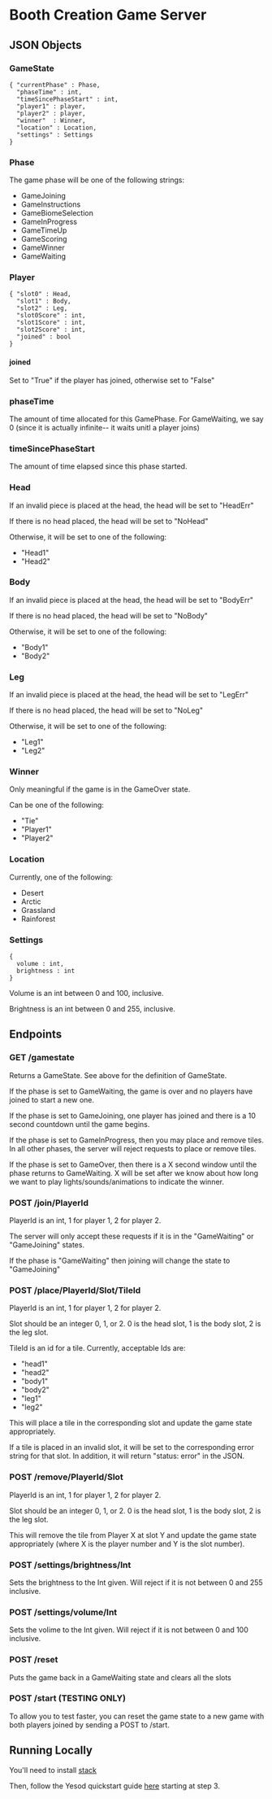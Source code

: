# Booth Creation Game Server

## JSON Objects

### GameState 
```
{ "currentPhase" : Phase,
  "phaseTime" : int,
  "timeSincePhaseStart" : int,
  "player1" : player,
  "player2" : player,
  "winner"  : Winner,
  "location" : Location,
  "settings" : Settings
}
```

### Phase

The game phase will be one of the following strings:

  * GameJoining
  * GameInstructions
  * GameBiomeSelection
  * GameInProgress
  * GameTimeUp
  * GameScoring
  * GameWinner
  * GameWaiting

### Player
```
{ "slot0" : Head,
  "slot1" : Body,
  "slot2" : Leg,
  "slot0Score" : int,
  "slot1Score" : int,
  "slot2Score" : int,
  "joined" : bool
}
```
#### joined

Set to "True" if the player has joined, otherwise set to "False"

### phaseTime

The amount of time allocated for this GamePhase. For GameWaiting, we say 0
(since it is actually infinite-- it waits unitl a player joins)

### timeSincePhaseStart

The amount of time elapsed since this phase started.


### Head

If an invalid piece is placed at the head, the head will be set to "HeadErr"

If there is no head placed, the head will be set to "NoHead"

Otherwise, it will be set to one of the following:

 * "Head1"
 * "Head2"

### Body 

If an invalid piece is placed at the head, the head will be set to "BodyErr"

If there is no head placed, the head will be set to "NoBody"

Otherwise, it will be set to one of the following:

 * "Body1"
 * "Body2"

### Leg 

If an invalid piece is placed at the head, the head will be set to "LegErr"

If there is no head placed, the head will be set to "NoLeg"

Otherwise, it will be set to one of the following:

 * "Leg1"
 * "Leg2"

### Winner

Only meaningful if the game is in the GameOver state.

Can be one of the following:

  * "Tie"
  * "Player1"
  * "Player2"

### Location

Currently, one of the following:

  * Desert
  * Arctic
  * Grassland
  * Rainforest

### Settings

```
{
  volume : int,
  brightness : int
}
```

Volume is an int between 0 and 100, inclusive.

Brightness is an int between 0 and 255, inclusive.

## Endpoints

### GET /gamestate

Returns a GameState. See above for the definition of GameState.

If the phase is set to GameWaiting, the game is over and no players have joined to start a new one.

If the phase is set to GameJoining, one player has joined and there is a 10 second
countdown until the game begins.

If the phase is set to GameInProgress, then you may place and remove tiles. In all
other phases, the server will reject requests to place or remove tiles.

If the phase is set to GameOver, then there is a X second window until the phase
returns to GameWaiting. X will be set after we know about how long we want to
play lights/sounds/animations to indicate the winner.

### POST /join/PlayerId

PlayerId is an int, 1 for player 1, 2 for player 2.

The server will only accept these requests if it is in the "GameWaiting"
or "GameJoining" states.

If the phase is "GameWaiting" then joining will change the state to "GameJoining"

### POST /place/PlayerId/Slot/TileId

PlayerId is an int, 1 for player 1, 2 for player 2.

Slot should be an integer 0, 1, or 2. 0 is the head slot, 1 is the body slot, 2 is
the leg slot.

TileId is an id for a tile. Currently, acceptable Ids are:

  * "head1"
  * "head2"
  * "body1"
  * "body2"
  * "leg1"
  * "leg2"

This will place a tile in the corresponding slot and update the game state appropriately.

If a tile is placed in an invalid slot, it will be set to the corresponding error
string for that slot. In addition, it will return "status: error" in the JSON.


### POST /remove/PlayerId/Slot

PlayerId is an int, 1 for player 1, 2 for player 2.

Slot should be an integer 0, 1, or 2. 0 is the head slot, 1 is the body slot, 2 is
the leg slot.

This will remove the tile from Player X at slot Y and update the game state appropriately (where X is the player number and Y is the slot number).

### POST /settings/brightness/Int

Sets the brightness to the Int given. Will reject if it is not between 0 and 255 inclusive.

### POST /settings/volume/Int

Sets the volime to the Int given. Will reject if it is not between 0 and 100 inclusive.

### POST /reset

Puts the game back in a GameWaiting state and clears all the slots

### POST /start (TESTING ONLY)

To allow you to test faster, you can reset the game state to a new 
game with both players joined by sending a POST to /start.

## Running Locally

You'll need to install [stack](https://docs.haskellstack.org/en/stable/README/)

Then, follow the Yesod quickstart guide [here](http://www.yesodweb.com/page/quickstart) starting at step 3.
